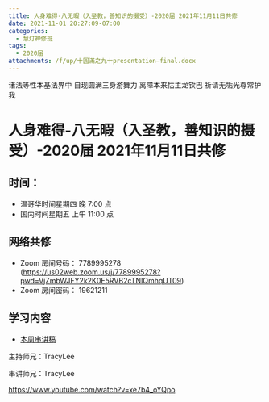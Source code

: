 ```yaml
---
title: 人身难得-八无暇（入圣教，善知识的摄受）-2020届 2021年11月11日共修
date: 2021-11-01 20:27:09-07:00
categories:
  - 慧灯禅修班
tags:
  - 2020届
attachments: /f/up/十圓滿之九十presentation—final.docx
---
```

诸法等性本基法界中 自现圆满三身游舞力 
离障本来怙主龙钦巴 祈请无垢光尊常护我

# 人身难得-八无暇（入圣教，善知识的摄受）-2020届 2021年11月11日共修

## 时间：

* 温哥华时间星期四 晚 7:00 点
* 国内时间星期五 上午 11:00 点

## 网络共修

* Zoom 房间号码： 7789995278 (<https://us02web.zoom.us/j/7789995278?pwd=VjZmbWJFY2k2K0E5RVB2cTNIQmhqUT09>)
* Zoom 房间密码： 19621211

## 学习内容

* [本周串讲稿](http://huidengchanxiu.net/hdv/f/up/十圓滿之九十presentation—final.docx)

主持师兄：TracyLee

串讲师兄：TracyLee

<https://www.youtube.com/watch?v=xe7b4_oYQpo>
